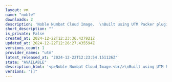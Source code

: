```yaml
---
layout: vm
name: "noble"
downloads: 2
description: 'Noble Numbat Cloud Image.  \nBuilt using UTM Packer plugin'
short_description: ""
is_private: False
created_at: 2024-12-22T12:23:36.427921Z
updated_at: 2024-12-22T12:26:27.435594Z
versions_count: 1
provider_names: "utm"
latest_released_at: "2024-12-22T12:23:54.151126Z"
state: "AVAILABLE"
description_html: '<p>Noble Numbat Cloud Image.<br/>\nBuilt using UTM Packer plugin</p>\n'
versions: "[]"
---
```

